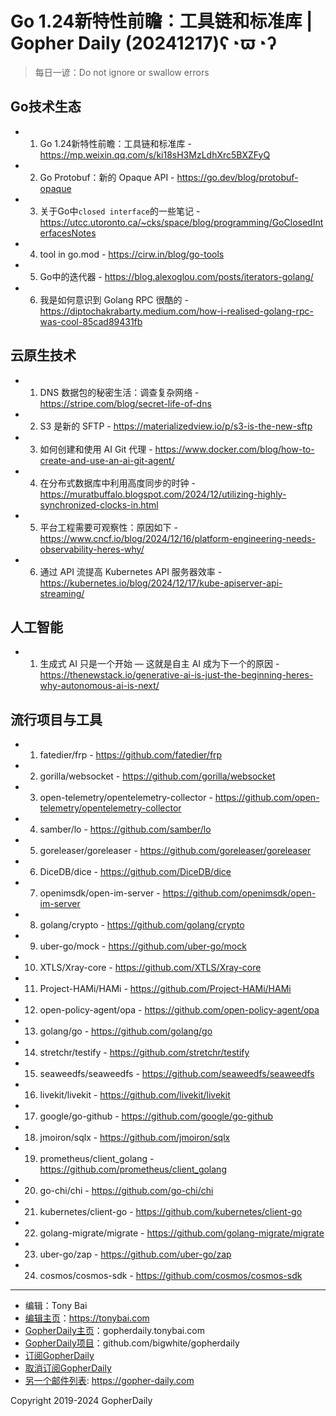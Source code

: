 # Go 1.24新特性前瞻：工具链和标准库 | Gopher Daily (20241217)ʕ◔ϖ◔ʔ

>每日一谚：Do not ignore or swallow errors

## Go技术生态


- 1. Go 1.24新特性前瞻：工具链和标准库 - https://mp.weixin.qq.com/s/ki18sH3MzLdhXrc5BXZFyQ

- 2. Go Protobuf：新的 Opaque API - https://go.dev/blog/protobuf-opaque

- 3. 关于Go中`closed interface`的一些笔记 - https://utcc.utoronto.ca/~cks/space/blog/programming/GoClosedInterfacesNotes

- 4. tool in go.mod - https://cirw.in/blog/go-tools

- 5. Go中的迭代器 - https://blog.alexoglou.com/posts/iterators-golang/

- 6. 我是如何意识到 Golang RPC 很酷的 - https://diptochakrabarty.medium.com/how-i-realised-golang-rpc-was-cool-85cad89431fb


## 云原生技术


- 1. DNS 数据包的秘密生活：调查复杂网络 - https://stripe.com/blog/secret-life-of-dns

- 2. S3 是新的 SFTP - https://materializedview.io/p/s3-is-the-new-sftp

- 3. 如何创建和使用 AI Git 代理 - https://www.docker.com/blog/how-to-create-and-use-an-ai-git-agent/

- 4. 在分布式数据库中利用高度同步的时钟 - https://muratbuffalo.blogspot.com/2024/12/utilizing-highly-synchronized-clocks-in.html

- 5. 平台工程需要可观察性：原因如下 - https://www.cncf.io/blog/2024/12/16/platform-engineering-needs-observability-heres-why/

- 6. 通过 API 流提高 Kubernetes API 服务器效率 - https://kubernetes.io/blog/2024/12/17/kube-apiserver-api-streaming/


## 人工智能


- 1. 生成式 AI 只是一个开始 — 这就是自主 AI 成为下一个的原因 - https://thenewstack.io/generative-ai-is-just-the-beginning-heres-why-autonomous-ai-is-next/


## 流行项目与工具


- 1. fatedier/frp - https://github.com/fatedier/frp

- 2. gorilla/websocket - https://github.com/gorilla/websocket

- 3. open-telemetry/opentelemetry-collector - https://github.com/open-telemetry/opentelemetry-collector

- 4. samber/lo - https://github.com/samber/lo

- 5. goreleaser/goreleaser - https://github.com/goreleaser/goreleaser

- 6. DiceDB/dice - https://github.com/DiceDB/dice

- 7. openimsdk/open-im-server - https://github.com/openimsdk/open-im-server

- 8. golang/crypto - https://github.com/golang/crypto

- 9. uber-go/mock - https://github.com/uber-go/mock

- 10. XTLS/Xray-core - https://github.com/XTLS/Xray-core

- 11. Project-HAMi/HAMi - https://github.com/Project-HAMi/HAMi

- 12. open-policy-agent/opa - https://github.com/open-policy-agent/opa

- 13. golang/go - https://github.com/golang/go

- 14. stretchr/testify - https://github.com/stretchr/testify

- 15. seaweedfs/seaweedfs - https://github.com/seaweedfs/seaweedfs

- 16. livekit/livekit - https://github.com/livekit/livekit

- 17. google/go-github - https://github.com/google/go-github

- 18. jmoiron/sqlx - https://github.com/jmoiron/sqlx

- 19. prometheus/client_golang - https://github.com/prometheus/client_golang

- 20. go-chi/chi - https://github.com/go-chi/chi

- 21. kubernetes/client-go - https://github.com/kubernetes/client-go

- 22. golang-migrate/migrate - https://github.com/golang-migrate/migrate

- 23. uber-go/zap - https://github.com/uber-go/zap

- 24. cosmos/cosmos-sdk - https://github.com/cosmos/cosmos-sdk


----

- 编辑：Tony Bai
- [编辑主页](https://tonybai.com)：https://tonybai.com
- [GopherDaily主页](https://gopherdaily.tonybai.com)：gopherdaily.tonybai.com
- [GopherDaily项目](https://github.com/bigwhite/gopherdaily)：github.com/bigwhite/gopherdaily
- [订阅GopherDaily](https://gopherdaily.tonybai.com/subscribe)
- [取消订阅GopherDaily](https://gopherdaily.tonybai.com/unsubscribe)
- [另一个邮件列表](https://gopher-daily.com): https://gopher-daily.com

Copyright 2019-2024 GopherDaily
